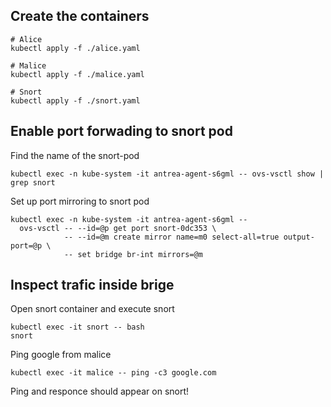 ## Create the containers 

```
# Alice
kubectl apply -f ./alice.yaml

# Malice
kubectl apply -f ./malice.yaml

# Snort
kubectl apply -f ./snort.yaml

```

## Enable port forwading to snort pod 

Find the name of the snort-pod

```
kubectl exec -n kube-system -it antrea-agent-s6gml -- ovs-vsctl show | grep snort 

```

Set up port mirroring to snort pod

```
kubectl exec -n kube-system -it antrea-agent-s6gml -- 
  ovs-vsctl -- --id=@p get port snort-0dc353 \
            -- --id=@m create mirror name=m0 select-all=true output-port=@p \
            -- set bridge br-int mirrors=@m
```
## Inspect trafic inside brige

Open snort container and execute snort

```
kubectl exec -it snort -- bash
snort
```

Ping google from malice 

```
kubectl exec -it malice -- ping -c3 google.com

```

Ping and responce should appear on snort!

